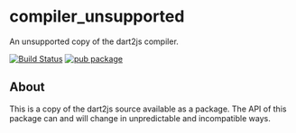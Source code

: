 # compiler_unsupported

An unsupported copy of the dart2js compiler.

[![Build Status](https://travis-ci.org/dart-lang/compiler_unsupported.svg?branch=master)](https://travis-ci.org/dart-lang/compiler_unsupported)
[![pub package](http://img.shields.io/pub/v/compiler_unsupported.svg)](https://pub.dartlang.org/packages/compiler_unsupported)

## About

This is a copy of the dart2js source available as a package. The API of this
package can and will change in unpredictable and incompatible ways.

